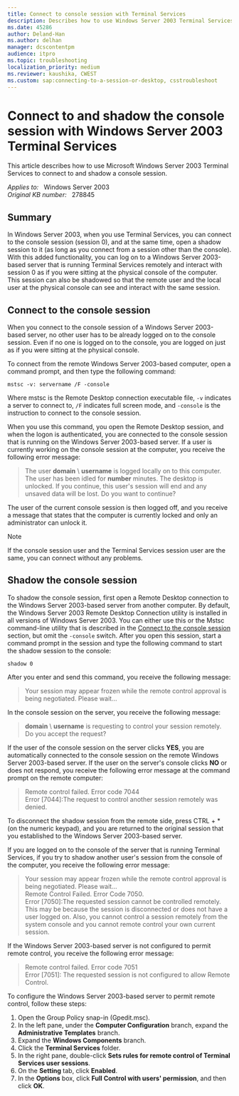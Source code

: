 ```yaml
---
title: Connect to console session with Terminal Services
description: Describes how to use Windows Server 2003 Terminal Services to connect to and shadow a console session.
ms.date: 45286
author: Deland-Han
ms.author: delhan
manager: dcscontentpm
audience: itpro
ms.topic: troubleshooting
localization_priority: medium
ms.reviewer: kaushika, CWEST
ms.custom: sap:connecting-to-a-session-or-desktop, csstroubleshoot
---
```

# Connect to and shadow the console session with Windows Server 2003 Terminal Services

This article describes how to use Microsoft Windows Server 2003 Terminal Services to connect to and shadow a console session.

_Applies to:_ &nbsp; Windows Server 2003  
_Original KB number:_ &nbsp; 278845

## Summary

In Windows Server 2003, when you use Terminal Services, you can connect to the console session (session 0), and at the same time, open a shadow session to it (as long as you connect from a session other than the console). With this added functionality, you can log on to a Windows Server 2003-based server that is running Terminal Services remotely and interact with session 0 as if you were sitting at the physical console of the computer. This session can also be shadowed so that the remote user and the local user at the physical console can see and interact with the same session.

## Connect to the console session

When you connect to the console session of a Windows Server 2003-based server, no other user has to be already logged on to the console session. Even if no one is logged on to the console, you are logged on just as if you were sitting at the physical console.

To connect from the remote Windows Server 2003-based computer, open a command prompt, and then type the following command:

```console
mstsc -v: servername /F -console
```

Where mstsc is the Remote Desktop connection executable file, `-v` indicates a server to connect to, `/F` indicates full screen mode, and `-console` is the instruction to connect to the console session.

When you use this command, you open the Remote Desktop session, and when the logon is authenticated, you are connected to the console session that is running on the Windows Server 2003-based server. If a user is currently working on the console session at the computer, you receive the following error message:

> The user **domain** \ **username** is logged locally on to this computer. The user has been idled for
 **number** minutes. The desktop is unlocked. If you continue, this user's session will end and any unsaved data will be lost. Do you want to continue?

The user of the current console session is then logged off, and you receive a message that states that the computer is currently locked and only an administrator can unlock it.

> [!NOTE]
> If the console session user and the Terminal Services session user are the same, you can connect without any problems.

## Shadow the console session

To shadow the console session, first open a Remote Desktop connection to the Windows Server 2003-based server from another computer. By default, the Windows Server 2003 Remote Desktop Connection utility is installed in all versions of Windows Server 2003. You can either use this or the Mstsc command-line utility that is described in the [Connect to the console session](#connect-to-the-console-session) section, but omit the `-console` switch. After you open this session, start a command prompt in the session and type the following command to start the shadow session to the console:

```console
shadow 0
```

After you enter and send this command, you receive the following message:

> Your session may appear frozen while the remote control approval is being negotiated. Please wait...

In the console session on the server, you receive the following message:

> **domain** \ **username** is requesting to control your session remotely.  
Do you accept the request?

If the user of the console session on the server clicks **YES**, you are automatically connected to the console session on the remote Windows Server 2003-based server. If the user on the server's console clicks **NO** or does not respond, you receive the following error message at the command prompt on the remote computer:

> Remote control failed. Error code 7044  
Error [7044]:The request to control another session remotely was denied.

To disconnect the shadow session from the remote side, press CTRL + * (on the numeric keypad), and you are returned to the original session that you established to the Windows Server 2003-based server.

If you are logged on to the console of the server that is running Terminal Services, if you try to shadow another user's session from the console of the computer, you receive the following error message:

> Your session may appear frozen while the remote control approval is being negotiated. Please wait...  
Remote Control Failed. Error Code 7050.  
Error [7050]:The requested session cannot be controlled remotely.  
This may be because the session is disconnected or does not have a user logged on. Also, you cannot control a session remotely from the system console and you cannot remote control your own current session.

If the Windows Server 2003-based server is not configured to permit remote control, you receive the following error message:

> Remote control failed. Error code 7051  
Error [7051]: The requested session is not configured to allow Remote Control.

To configure the Windows Server 2003-based server to permit remote control, follow these steps:

1. Open the Group Policy snap-in (Gpedit.msc).
2. In the left pane, under the **Computer Configuration** branch, expand the **Administrative Templates** branch.
3. Expand the **Windows Components** branch.
4. Click the **Terminal Services** folder.
5. In the right pane, double-click **Sets rules for remote control of Terminal Services user sessions**.
6. On the **Setting** tab, click **Enabled**.
7. In the **Options** box, click **Full Control with users' permission**, and then click **OK**.

